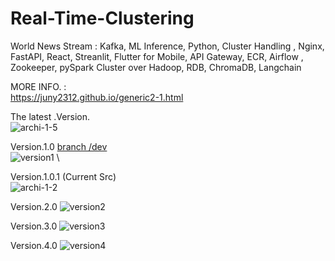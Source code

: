 # Real-Time-Clustering
World News Stream : Kafka, ML Inference, Python, Cluster Handling , Nginx, FastAPI, React, Streanlit, Flutter for Mobile, API Gateway, ECR, Airflow , Zookeeper, pySpark Cluster over Hadoop, RDB, ChromaDB, Langchain





MORE INFO. : \
https://juny2312.github.io/generic2-1.html 




The latest .Version. \
![archi-1-5](https://github.com/Juny2312/Real-Time-Clustering/assets/121748398/07cccd7e-9e87-4823-a5b4-10de9e8cdfde) 





Version.1.0 
[branch /dev](https://github.com/Juny2312/Real-Time-Clustering/tree/dev) \
![version1](https://github.com/Juny2312/Real-Time-Clustering/assets/121748398/a3ba8a94-a8c1-4b90-bb00-94fbe8fd76ca) \



Version.1.0.1 (Current Src) \
![archi-1-2](https://github.com/Juny2312/Real-Time-Clustering/assets/121748398/1d5c970b-b42d-4420-9992-da58c11b89e6)




Version.2.0
![version2](https://github.com/Juny2312/Real-Time-Clustering/assets/121748398/e181c475-1b2e-412f-859a-6b0ecf997aa3) 




Version.3.0
![version3](https://github.com/Juny2312/Real-Time-Clustering/assets/121748398/9c3ad86a-4c87-47fc-9917-820c5e965d23)




Version.4.0
![version4](https://github.com/Juny2312/Real-Time-Clustering/assets/121748398/03779935-72b0-4b1b-a464-369aa2edbf8b)









